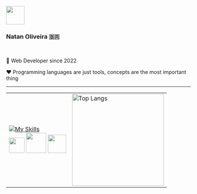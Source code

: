 <img src="https://avatars.githubusercontent.com/u/172435339?v=4" height="50px" />  

<h3>Natan Oliveira 🇧🇷</h3>
  
<br/>

<p>💼 Web Developer since 2022</p>

<p>❤️ Programming languages are just tools, concepts are the most important thing </p>

<hr/>

<table>
  <tr>
    <td>
      <a href="https://skillicons.dev">
        <img src="https://skillicons.dev/icons?i=java,cs,golang,javascript,python,dotnet,wasm,spring,nodejs,django,postgresql,mysql,sqlite,mongodb,dynamodb&perline=5" alt="My Skills" />
      </a>
      <br/>
      <img src="https://tryhackme-badges.s3.amazonaws.com/NN4TT4NN.png" height="42px" />  
      <img src="https://tryhackme.com/img/badges/mrrobot.svg" height="55px" />  
      <img src="https://tryhackme.com/img/badges/owasptop10.svg" height="50px" />  
    </td>
    <td>
      <img src="https://github-readme-stats.vercel.app/api/top-langs/?username=natanzeraa&layout=donut-vertical&theme=onedark&custom_title=Natan's%20Most%20Used%20Languages" width="250" alt="Top Langs" />
    </td>
  </tr>
</table>


<!-- <img src="https://readme-typing-svg.herokuapp.com?font=Jetbrains+mono&size=14&duration=5000&color=33FF33&center=false&vCenter=false&width=500&lines=Hello,+friend;Control+is+an+illusion;We+are+the+99%;Democracy+is+hacked;I'm+not+a+vigilante+hacker+I'm+a+soldier;The+world+is+a+dangerous+place+,+Elliot;Not+because+of+those+who+do+evil;But+because+of+those+who+look+on+and+do+nothing;Is+any+of+it+real+?+I+mean+,+look+at+this;+Look+at+it+!;A+world+built+on+fantasy;The+top+1%+of+the+top+1%;The+guys+who+play+God+without+permission;Nothing+is+coincidence+Everything+is+meant+to+be" alt="Typing SVG"/> -->
